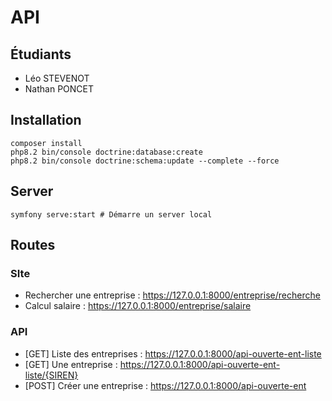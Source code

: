 # API

## Étudiants
- Léo STEVENOT
- Nathan PONCET

## Installation
```shell
composer install
php8.2 bin/console doctrine:database:create 
php8.2 bin/console doctrine:schema:update --complete --force
```

## Server
```shell
symfony serve:start # Démarre un server local
```

## Routes 
### SIte
- Rechercher une entreprise : https://127.0.0.1:8000/entreprise/recherche
- Calcul salaire : https://127.0.0.1:8000/entreprise/salaire

### API
- [GET] Liste des entreprises : https://127.0.0.1:8000/api-ouverte-ent-liste
- [GET] Une entreprise : https://127.0.0.1:8000/api-ouverte-ent-liste/{SIREN}
- [POST] Créer une entreprise : https://127.0.0.1:8000/api-ouverte-ent
